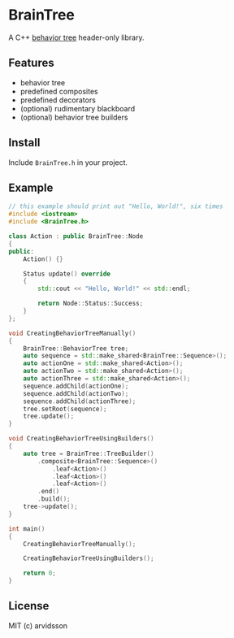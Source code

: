 BrainTree
======

A C++ [behavior tree](http://gamasutra.com/blogs/ChrisSimpson/20140717/221339/Behavior_trees_for_AI_How_they_work.php) header-only library.

Features
--------

* behavior tree
* predefined composites
* predefined decorators
* (optional) rudimentary blackboard
* (optional) behavior tree builders

Install
-------

Include ```BrainTree.h``` in your project.

Example
-------

```c++
// this example should print out "Hello, World!", six times
#include <iostream>
#include <BrainTree.h>

class Action : public BrainTree::Node
{
public:
    Action() {}

    Status update() override
    {
        std::cout << "Hello, World!" << std::endl;

        return Node::Status::Success;
    }
};

void CreatingBehaviorTreeManually()
{
    BrainTree::BehaviorTree tree;
    auto sequence = std::make_shared<BrainTree::Sequence>();
    auto actionOne = std::make_shared<Action>();
    auto actionTwo = std::make_shared<Action>();
    auto actionThree = std::make_shared<Action>();
    sequence.addChild(actionOne);
    sequence.addChild(actionTwo);
    sequence.addChild(actionThree);
    tree.setRoot(sequence);
    tree.update();
}

void CreatingBehaviorTreeUsingBuilders()
{
    auto tree = BrainTree::TreeBuilder()
        .composite<BrainTree::Sequence>()
            .leaf<Action>()
            .leaf<Action>()
            .leaf<Action>()
        .end()
        .build();
    tree->update();
}

int main()
{
    CreatingBehaviorTreeManually();

    CreatingBehaviorTreeUsingBuilders();

    return 0;
}
```

License
-------
MIT (c) arvidsson
